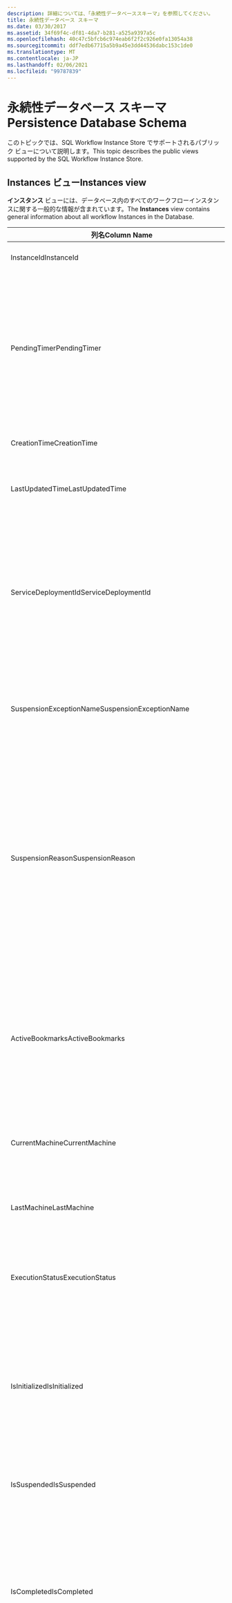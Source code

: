 ```yaml
---
description: 詳細については、「永続性データベーススキーマ」を参照してください。
title: 永続性データベース スキーマ
ms.date: 03/30/2017
ms.assetid: 34f69f4c-df81-4da7-b281-a525a9397a5c
ms.openlocfilehash: 40c47c5bfcb6c974eab6f2f2c926e0fa13054a38
ms.sourcegitcommit: ddf7edb67715a5b9a45e3dd44536dabc153c1de0
ms.translationtype: MT
ms.contentlocale: ja-JP
ms.lasthandoff: 02/06/2021
ms.locfileid: "99787839"
---
```

# <a name="persistence-database-schema"></a><span data-ttu-id="fca95-103">永続性データベース スキーマ</span><span class="sxs-lookup"><span data-stu-id="fca95-103">Persistence Database Schema</span></span>

<span data-ttu-id="fca95-104">このトピックでは、SQL Workflow Instance Store でサポートされるパブリック ビューについて説明します。</span><span class="sxs-lookup"><span data-stu-id="fca95-104">This topic describes the public views supported by the SQL Workflow Instance Store.</span></span>  
  
## <a name="instances-view"></a><span data-ttu-id="fca95-105">Instances ビュー</span><span class="sxs-lookup"><span data-stu-id="fca95-105">Instances view</span></span>  

 <span data-ttu-id="fca95-106">**インスタンス** ビューには、データベース内のすべてのワークフローインスタンスに関する一般的な情報が含まれています。</span><span class="sxs-lookup"><span data-stu-id="fca95-106">The **Instances** view contains general information about all workflow Instances in the Database.</span></span>  
  
|<span data-ttu-id="fca95-107">列名</span><span class="sxs-lookup"><span data-stu-id="fca95-107">Column Name</span></span>|<span data-ttu-id="fca95-108">列の型</span><span class="sxs-lookup"><span data-stu-id="fca95-108">Column Type</span></span>|<span data-ttu-id="fca95-109">説明</span><span class="sxs-lookup"><span data-stu-id="fca95-109">Description</span></span>|  
|-----------------|-----------------|-----------------|  
|<span data-ttu-id="fca95-110">InstanceId</span><span class="sxs-lookup"><span data-stu-id="fca95-110">InstanceId</span></span>|<span data-ttu-id="fca95-111">UniqueIdentifier</span><span class="sxs-lookup"><span data-stu-id="fca95-111">UniqueIdentifier</span></span>|<span data-ttu-id="fca95-112">ワークフロー インスタンスの ID。</span><span class="sxs-lookup"><span data-stu-id="fca95-112">The ID of a workflow instance.</span></span>|  
|<span data-ttu-id="fca95-113">PendingTimer</span><span class="sxs-lookup"><span data-stu-id="fca95-113">PendingTimer</span></span>|<span data-ttu-id="fca95-114">DateTime</span><span class="sxs-lookup"><span data-stu-id="fca95-114">DateTime</span></span>|<span data-ttu-id="fca95-115">ワークフローが Delay アクティビティでブロックされていて、タイマーが時間切れになってから再開されることを示します。</span><span class="sxs-lookup"><span data-stu-id="fca95-115">Indicates that the workflow is blocked on a Delay activity and will be resumed after the timer expires.</span></span> <span data-ttu-id="fca95-116">タイマーが時間切れになるまで待機するようにワークフローがブロックされていない場合は null になります。</span><span class="sxs-lookup"><span data-stu-id="fca95-116">This value can be null if the workflow is not blocked waiting on a timer to expire.</span></span>|  
|<span data-ttu-id="fca95-117">CreationTime</span><span class="sxs-lookup"><span data-stu-id="fca95-117">CreationTime</span></span>|<span data-ttu-id="fca95-118">DateTime</span><span class="sxs-lookup"><span data-stu-id="fca95-118">DateTime</span></span>|<span data-ttu-id="fca95-119">ワークフローが作成された日時を示します。</span><span class="sxs-lookup"><span data-stu-id="fca95-119">Indicates when the workflow was created.</span></span>|  
|<span data-ttu-id="fca95-120">LastUpdatedTime</span><span class="sxs-lookup"><span data-stu-id="fca95-120">LastUpdatedTime</span></span>|<span data-ttu-id="fca95-121">DateTime</span><span class="sxs-lookup"><span data-stu-id="fca95-121">DateTime</span></span>|<span data-ttu-id="fca95-122">ワークフローがデータベースに最後に永続化された日時を示します。</span><span class="sxs-lookup"><span data-stu-id="fca95-122">Indicates the last time that the workflow was persisted to the database.</span></span>|  
|<span data-ttu-id="fca95-123">ServiceDeploymentId</span><span class="sxs-lookup"><span data-stu-id="fca95-123">ServiceDeploymentId</span></span>|<span data-ttu-id="fca95-124">BigInt</span><span class="sxs-lookup"><span data-stu-id="fca95-124">BigInt</span></span>|<span data-ttu-id="fca95-125">[ServiceDeployments] ビューに対する外部キーとして機能します。</span><span class="sxs-lookup"><span data-stu-id="fca95-125">Acts as a foreign key to the [ServiceDeployments] view.</span></span> <span data-ttu-id="fca95-126">現在のワークフロー インスタンスが Web ホスト型サービスのインスタンスの場合、この列に値が設定されます。それ以外の場合は NULL に設定されます。</span><span class="sxs-lookup"><span data-stu-id="fca95-126">If the current workflow instance is an instance of a web-hosted service, then this column has a value, otherwise it is set to NULL.</span></span>|  
|<span data-ttu-id="fca95-127">SuspensionExceptionName</span><span class="sxs-lookup"><span data-stu-id="fca95-127">SuspensionExceptionName</span></span>|<span data-ttu-id="fca95-128">Nvarchar(450)</span><span class="sxs-lookup"><span data-stu-id="fca95-128">Nvarchar(450)</span></span>|<span data-ttu-id="fca95-129">ワークフローの中断の原因となった例外の種類 (InvalidOperationException など) を示します。</span><span class="sxs-lookup"><span data-stu-id="fca95-129">Indicates the type of exception (e.g. InvalidOperationException) that caused the workflow to suspend.</span></span>|  
|<span data-ttu-id="fca95-130">SuspensionReason</span><span class="sxs-lookup"><span data-stu-id="fca95-130">SuspensionReason</span></span>|<span data-ttu-id="fca95-131">Nvarchar(max)</span><span class="sxs-lookup"><span data-stu-id="fca95-131">Nvarchar(max)</span></span>|<span data-ttu-id="fca95-132">ワークフロー インスタンスが中断された理由を示します。</span><span class="sxs-lookup"><span data-stu-id="fca95-132">Indicates why the Workflow Instance was suspended.</span></span> <span data-ttu-id="fca95-133">例外が原因でインスタンスが中断された場合は、例外に関連付けられているメッセージが格納されます。</span><span class="sxs-lookup"><span data-stu-id="fca95-133">If an exception caused the instance to suspend, then this column contains the message associated with the exception.</span></span><br /><br /> <span data-ttu-id="fca95-134">手動でインスタンスが中断された場合は、ユーザーが指定したインスタンスの中断理由が格納されます。</span><span class="sxs-lookup"><span data-stu-id="fca95-134">If the instance was manually suspended, then this column contains the user-specified reason for suspending the instance.</span></span>|  
|<span data-ttu-id="fca95-135">ActiveBookmarks</span><span class="sxs-lookup"><span data-stu-id="fca95-135">ActiveBookmarks</span></span>|<span data-ttu-id="fca95-136">Nvarchar(max)</span><span class="sxs-lookup"><span data-stu-id="fca95-136">Nvarchar(max)</span></span>|<span data-ttu-id="fca95-137">ワークフロー インスタンスがアイドル状態の場合、このプロパティはインスタンスがブロックされているブックマークを示します。</span><span class="sxs-lookup"><span data-stu-id="fca95-137">If the workflow Instance is Idle, this property indicates what bookmarks the instance is blocked on.</span></span> <span data-ttu-id="fca95-138">インスタンスがアイドル状態でない場合は、この列は NULL になります。</span><span class="sxs-lookup"><span data-stu-id="fca95-138">If the Instance is not idle, then this column is NULL.</span></span>|  
|<span data-ttu-id="fca95-139">CurrentMachine</span><span class="sxs-lookup"><span data-stu-id="fca95-139">CurrentMachine</span></span>|<span data-ttu-id="fca95-140">Nvarchar(128)</span><span class="sxs-lookup"><span data-stu-id="fca95-140">Nvarchar(128)</span></span>|<span data-ttu-id="fca95-141">ワークフロー インスタンスを現在メモリに読み込んでいるコンピューターの名前を示します。</span><span class="sxs-lookup"><span data-stu-id="fca95-141">Indicates the name of the computer currently has the workflow Instance loaded in memory.</span></span>|  
|<span data-ttu-id="fca95-142">LastMachine</span><span class="sxs-lookup"><span data-stu-id="fca95-142">LastMachine</span></span>|<span data-ttu-id="fca95-143">Nvarchar(450)</span><span class="sxs-lookup"><span data-stu-id="fca95-143">Nvarchar(450)</span></span>|<span data-ttu-id="fca95-144">ワークフロー インスタンスを最後に読み込んだコンピューターを示します。</span><span class="sxs-lookup"><span data-stu-id="fca95-144">Indicates the last computer that loaded the workflow instance.</span></span>|  
|<span data-ttu-id="fca95-145">ExecutionStatus</span><span class="sxs-lookup"><span data-stu-id="fca95-145">ExecutionStatus</span></span>|<span data-ttu-id="fca95-146">Nvarchar(450)</span><span class="sxs-lookup"><span data-stu-id="fca95-146">Nvarchar(450)</span></span>|<span data-ttu-id="fca95-147">ワークフローの現在の実行状態を示します。</span><span class="sxs-lookup"><span data-stu-id="fca95-147">Indicates the current execution state of the Workflow.</span></span> <span data-ttu-id="fca95-148">**実行**、**アイドル**、**終了** などの状態があります。</span><span class="sxs-lookup"><span data-stu-id="fca95-148">Possible states include **Executing**, **Idle**, **Closed**.</span></span>|  
|<span data-ttu-id="fca95-149">IsInitialized</span><span class="sxs-lookup"><span data-stu-id="fca95-149">IsInitialized</span></span>|<span data-ttu-id="fca95-150">ビット</span><span class="sxs-lookup"><span data-stu-id="fca95-150">Bit</span></span>|<span data-ttu-id="fca95-151">ワークフロー インスタンスが初期化されているかどうかを示します。</span><span class="sxs-lookup"><span data-stu-id="fca95-151">Indicates whether the workflow instance has been initialized.</span></span> <span data-ttu-id="fca95-152">初期化されたワークフロー インスタンスとは、少なくとも 1 回は永続化されているワークフロー インスタンスのことです。</span><span class="sxs-lookup"><span data-stu-id="fca95-152">An initialized workflow instance is a workflow instance that has been persisted at least once.</span></span>|  
|<span data-ttu-id="fca95-153">IsSuspended</span><span class="sxs-lookup"><span data-stu-id="fca95-153">IsSuspended</span></span>|<span data-ttu-id="fca95-154">ビット</span><span class="sxs-lookup"><span data-stu-id="fca95-154">Bit</span></span>|<span data-ttu-id="fca95-155">ワークフロー インスタンスが中断されているかどうかを示します。</span><span class="sxs-lookup"><span data-stu-id="fca95-155">Indicates whether the workflow instance has been suspended.</span></span>|  
|<span data-ttu-id="fca95-156">IsCompleted</span><span class="sxs-lookup"><span data-stu-id="fca95-156">IsCompleted</span></span>|<span data-ttu-id="fca95-157">ビット</span><span class="sxs-lookup"><span data-stu-id="fca95-157">Bit</span></span>|<span data-ttu-id="fca95-158">ワークフロー インスタンスの実行が完了しているかどうかを示します。</span><span class="sxs-lookup"><span data-stu-id="fca95-158">Indicates whether the Workflow Instance has finished executing.</span></span> <span data-ttu-id="fca95-159">**注:**  Iif **InstanceCompletionAction** プロパティが **DeleteAll** に設定されている場合、インスタンスは完了時にビューから削除されます。</span><span class="sxs-lookup"><span data-stu-id="fca95-159">**Note:**  Iif the **InstanceCompletionAction** property is set to **DeleteAll**, the instances are removed from the view upon completion.</span></span>|  
|<span data-ttu-id="fca95-160">EncodingOption</span><span class="sxs-lookup"><span data-stu-id="fca95-160">EncodingOption</span></span>|<span data-ttu-id="fca95-161">TinyInt</span><span class="sxs-lookup"><span data-stu-id="fca95-161">TinyInt</span></span>|<span data-ttu-id="fca95-162">データ プロパティのシリアル化に使用されるエンコーディングを示します。</span><span class="sxs-lookup"><span data-stu-id="fca95-162">Describes the encoding used to serialize the data properties.</span></span><br /><br /> <span data-ttu-id="fca95-163">-0: エンコードなし</span><span class="sxs-lookup"><span data-stu-id="fca95-163">-   0 – No encoding</span></span><br /><span data-ttu-id="fca95-164">-1 – GzipStream</span><span class="sxs-lookup"><span data-stu-id="fca95-164">-   1 – GzipStream</span></span>|  
|<span data-ttu-id="fca95-165">ReadWritePrimitiveDataProperties</span><span class="sxs-lookup"><span data-stu-id="fca95-165">ReadWritePrimitiveDataProperties</span></span>|<span data-ttu-id="fca95-166">Varbinary(max)</span><span class="sxs-lookup"><span data-stu-id="fca95-166">Varbinary(max)</span></span>|<span data-ttu-id="fca95-167">インスタンスが読み込まれるときにワークフロー ランタイムに戻される、シリアル化されたインスタンスのデータ プロパティが格納されます。</span><span class="sxs-lookup"><span data-stu-id="fca95-167">Contains serialized instance data properties that will be provided back to the workflow Runtime when the instance is loaded.</span></span><br /><br /> <span data-ttu-id="fca95-168">プリミティブ型の各プロパティはネイティブな CLR 型です。つまり、BLOB を逆シリアル化するときに特別なアセンブリは必要ありません。</span><span class="sxs-lookup"><span data-stu-id="fca95-168">Each primitive property is a native CLR type, which means that no special assemblies are needed to deserialize the blob.</span></span>|  
|<span data-ttu-id="fca95-169">WriteOnlyPrimitiveDataProperties</span><span class="sxs-lookup"><span data-stu-id="fca95-169">WriteOnlyPrimitiveDataProperties</span></span>|<span data-ttu-id="fca95-170">Varbinary(max)</span><span class="sxs-lookup"><span data-stu-id="fca95-170">Varbinary(max)</span></span>|<span data-ttu-id="fca95-171">インスタンスが読み込まれるときにワークフロー ランタイムに戻されない、シリアル化されたインスタンスのデータ プロパティが格納されます。</span><span class="sxs-lookup"><span data-stu-id="fca95-171">Contains serialized instance data properties that are not provided back to the workflow runtime when the instance is loaded.</span></span><br /><br /> <span data-ttu-id="fca95-172">プリミティブ型の各プロパティはネイティブな CLR 型です。つまり、BLOB を逆シリアル化するときに特別なアセンブリは必要ありません。</span><span class="sxs-lookup"><span data-stu-id="fca95-172">Each primitive property is a native CLR type, which means that no special assemblies are needed to deserialize the blob.</span></span>|  
|<span data-ttu-id="fca95-173">ReadWriteComplexDataProperties</span><span class="sxs-lookup"><span data-stu-id="fca95-173">ReadWriteComplexDataProperties</span></span>|<span data-ttu-id="fca95-174">Varbinary(max)</span><span class="sxs-lookup"><span data-stu-id="fca95-174">Varbinary(max)</span></span>|<span data-ttu-id="fca95-175">インスタンスが読み込まれるときにワークフロー ランタイムに戻される、シリアル化されたインスタンスのデータ プロパティが格納されます。</span><span class="sxs-lookup"><span data-stu-id="fca95-175">Contains serialized instance data properties that will be provided back to the workflow runtime when the instance is loaded.</span></span><br /><br /> <span data-ttu-id="fca95-176">デシリアライザーで、この BLOB に格納されているすべてのオブジェクト型を認識している必要があります。</span><span class="sxs-lookup"><span data-stu-id="fca95-176">A deserializer would require knowledge of all object types stored in this blob.</span></span>|  
|<span data-ttu-id="fca95-177">WriteOnlyComplexDataProperties</span><span class="sxs-lookup"><span data-stu-id="fca95-177">WriteOnlyComplexDataProperties</span></span>|<span data-ttu-id="fca95-178">Varbinary(max)</span><span class="sxs-lookup"><span data-stu-id="fca95-178">Varbinary(max)</span></span>|<span data-ttu-id="fca95-179">インスタンスが読み込まれるときにワークフロー ランタイムに戻されない、シリアル化されたインスタンスのデータ プロパティが格納されます。</span><span class="sxs-lookup"><span data-stu-id="fca95-179">Contains serialized instance data properties that are not provided back to the workflow runtime when the instance is loaded.</span></span><br /><br /> <span data-ttu-id="fca95-180">デシリアライザーで、この BLOB に格納されているすべてのオブジェクト型を認識している必要があります。</span><span class="sxs-lookup"><span data-stu-id="fca95-180">A deserializer would require knowledge of all object types stored in this blob.</span></span>|  
|<span data-ttu-id="fca95-181">IdentityName</span><span class="sxs-lookup"><span data-stu-id="fca95-181">IdentityName</span></span>|<span data-ttu-id="fca95-182">Nvarchar(max)</span><span class="sxs-lookup"><span data-stu-id="fca95-182">Nvarchar(max)</span></span>|<span data-ttu-id="fca95-183">ワークフロー定義の名前。</span><span class="sxs-lookup"><span data-stu-id="fca95-183">The name of the workflow definition.</span></span>|  
|<span data-ttu-id="fca95-184">IdentityPackage</span><span class="sxs-lookup"><span data-stu-id="fca95-184">IdentityPackage</span></span>|<span data-ttu-id="fca95-185">Nvarchar(max)</span><span class="sxs-lookup"><span data-stu-id="fca95-185">Nvarchar(max)</span></span>|<span data-ttu-id="fca95-186">ワークフローが作成されたときに指定されたパッケージの情報 (アセンブリ名など)。</span><span class="sxs-lookup"><span data-stu-id="fca95-186">The package information given when the workflow was created (such as the assembly name).</span></span>|  
|<span data-ttu-id="fca95-187">Build</span><span class="sxs-lookup"><span data-stu-id="fca95-187">Build</span></span>|<span data-ttu-id="fca95-188">BigInt</span><span class="sxs-lookup"><span data-stu-id="fca95-188">BigInt</span></span>|<span data-ttu-id="fca95-189">ワークフロー バージョンのビルド番号。</span><span class="sxs-lookup"><span data-stu-id="fca95-189">The build number of the workflow version.</span></span>|  
|<span data-ttu-id="fca95-190">メジャー</span><span class="sxs-lookup"><span data-stu-id="fca95-190">Major</span></span>|<span data-ttu-id="fca95-191">BigInt</span><span class="sxs-lookup"><span data-stu-id="fca95-191">BigInt</span></span>|<span data-ttu-id="fca95-192">ワークフロー バージョンのメジャー番号。</span><span class="sxs-lookup"><span data-stu-id="fca95-192">The major number of the workflow version.</span></span>|  
|<span data-ttu-id="fca95-193">Minor</span><span class="sxs-lookup"><span data-stu-id="fca95-193">Minor</span></span>|<span data-ttu-id="fca95-194">BigInt</span><span class="sxs-lookup"><span data-stu-id="fca95-194">BigInt</span></span>|<span data-ttu-id="fca95-195">ワークフロー バージョンのマイナー番号。</span><span class="sxs-lookup"><span data-stu-id="fca95-195">The minor number of the workflow version.</span></span>|  
|<span data-ttu-id="fca95-196">リビジョン</span><span class="sxs-lookup"><span data-stu-id="fca95-196">Revision</span></span>|<span data-ttu-id="fca95-197">BigInt</span><span class="sxs-lookup"><span data-stu-id="fca95-197">BigInt</span></span>|<span data-ttu-id="fca95-198">ワークフロー バージョンのリビジョン番号。</span><span class="sxs-lookup"><span data-stu-id="fca95-198">The revision number of the workflow version.</span></span>|  
  
> [!CAUTION]
> <span data-ttu-id="fca95-199">**インスタンス** ビューには、Delete トリガーも含まれています。</span><span class="sxs-lookup"><span data-stu-id="fca95-199">The **Instances** view also contains a Delete trigger.</span></span> <span data-ttu-id="fca95-200">適切な権限を持つユーザーは、このビューに対して delete ステートメントを実行して、データベースからワークフロー インスタンスを強制的に削除することができます。</span><span class="sxs-lookup"><span data-stu-id="fca95-200">Users with the appropriate permissions can execute delete statements against this view that will forcefully remove workflow Instances from the Database.</span></span> <span data-ttu-id="fca95-201">ただし、ワークフロー ランタイムからインスタンスを削除すると意図しない結果を引き起こすことがあるため、ビューから直接削除する方法は最後の手段としてのみ使用することをお勧めします。</span><span class="sxs-lookup"><span data-stu-id="fca95-201">We recommend deleting directly from the view only as a last resort because deleting an instance from underneath the workflow runtime could result in unintended consequences.</span></span> <span data-ttu-id="fca95-202">代わりに、ワークフロー インスタンス管理エンドポイントを使用して、ワークフロー ランタイムでインスタンスを終了するようにしてください。</span><span class="sxs-lookup"><span data-stu-id="fca95-202">Instead, use the Workflow Instance Management Endpoint to have the workflow runtime terminate the instance.</span></span> <span data-ttu-id="fca95-203">ビューから多数のインスタンスを削除する場合は、それらのインスタンスで稼動しているアクティブなランタイムがないことを確認してください。</span><span class="sxs-lookup"><span data-stu-id="fca95-203">If you want to delete a large number of Instances from the view, make sure there are no active runtimes that could be operating on these instances.</span></span>  
  
## <a name="servicedeployments-view"></a><span data-ttu-id="fca95-204">ServiceDeployments ビュー</span><span class="sxs-lookup"><span data-stu-id="fca95-204">ServiceDeployments view</span></span>  

 <span data-ttu-id="fca95-205">**Servicedeployments** ビューには、すべての WEB (IIS/WAS) でホストされるワークフローサービスの展開情報が含まれています。</span><span class="sxs-lookup"><span data-stu-id="fca95-205">The **ServiceDeployments** view contains deployment information for all Web (IIS/WAS) hosted workflow services.</span></span> <span data-ttu-id="fca95-206">Web ホストされる各ワークフローインスタンスには、このビューの行を参照する **Servicedeploymentid** が含まれます。</span><span class="sxs-lookup"><span data-stu-id="fca95-206">Each workflow instance that is Web-hosted will contain a **ServiceDeploymentId** that refers to a row in this view.</span></span>  
  
|<span data-ttu-id="fca95-207">列名</span><span class="sxs-lookup"><span data-stu-id="fca95-207">Column Name</span></span>|<span data-ttu-id="fca95-208">列の型</span><span class="sxs-lookup"><span data-stu-id="fca95-208">Column Type</span></span>|<span data-ttu-id="fca95-209">説明</span><span class="sxs-lookup"><span data-stu-id="fca95-209">Description</span></span>|  
|-----------------|-----------------|-----------------|  
|<span data-ttu-id="fca95-210">ServiceDeploymentId</span><span class="sxs-lookup"><span data-stu-id="fca95-210">ServiceDeploymentId</span></span>|<span data-ttu-id="fca95-211">BigInt</span><span class="sxs-lookup"><span data-stu-id="fca95-211">BigInt</span></span>|<span data-ttu-id="fca95-212">このビューの主キー。</span><span class="sxs-lookup"><span data-stu-id="fca95-212">The primary key for this view.</span></span>|  
|<span data-ttu-id="fca95-213">SiteName</span><span class="sxs-lookup"><span data-stu-id="fca95-213">SiteName</span></span>|<span data-ttu-id="fca95-214">Nvarchar(max)</span><span class="sxs-lookup"><span data-stu-id="fca95-214">Nvarchar(max)</span></span>|<span data-ttu-id="fca95-215">ワークフローサービス ( **既定の Web サイト** など) を含むサイトの名前を表します。</span><span class="sxs-lookup"><span data-stu-id="fca95-215">Represents the name of the site that contains the workflow service (e.g. **Default Web Site**).</span></span>|  
|<span data-ttu-id="fca95-216">RelativeServicePath</span><span class="sxs-lookup"><span data-stu-id="fca95-216">RelativeServicePath</span></span>|<span data-ttu-id="fca95-217">Nvarchar(max)</span><span class="sxs-lookup"><span data-stu-id="fca95-217">Nvarchar(max)</span></span>|<span data-ttu-id="fca95-218">ワークフロー サービスの仮想パスを、サイトを基準とした相対パスで表します </span><span class="sxs-lookup"><span data-stu-id="fca95-218">Represents the virtual path relative to the site that points to the workflow service.</span></span> <span data-ttu-id="fca95-219">など.  **/app1/PurchaseOrderService.svc**)。</span><span class="sxs-lookup"><span data-stu-id="fca95-219">(e.g.  **/app1/PurchaseOrderService.svc**).</span></span>|  
|<span data-ttu-id="fca95-220">RelativeApplicationPath</span><span class="sxs-lookup"><span data-stu-id="fca95-220">RelativeApplicationPath</span></span>|<span data-ttu-id="fca95-221">Nvarchar(max)</span><span class="sxs-lookup"><span data-stu-id="fca95-221">Nvarchar(max)</span></span>|<span data-ttu-id="fca95-222">ワークフロー サービスを含むアプリケーションの仮想パスを、サイトを基準とした相対パスで表します </span><span class="sxs-lookup"><span data-stu-id="fca95-222">Represents the virtual path relative to the site that points to an application that contains the workflow service.</span></span> <span data-ttu-id="fca95-223">(例: **/app1**)。</span><span class="sxs-lookup"><span data-stu-id="fca95-223">(e.g. **/app1**).</span></span>|  
|<span data-ttu-id="fca95-224">ServiceName</span><span class="sxs-lookup"><span data-stu-id="fca95-224">ServiceName</span></span>|<span data-ttu-id="fca95-225">Nvarchar(max)</span><span class="sxs-lookup"><span data-stu-id="fca95-225">Nvarchar(max)</span></span>|<span data-ttu-id="fca95-226">ワークフロー サービスの名前を表します </span><span class="sxs-lookup"><span data-stu-id="fca95-226">Represents the name of the workflow Service.</span></span> <span data-ttu-id="fca95-227">(例: **PurchaseOrderService**)。</span><span class="sxs-lookup"><span data-stu-id="fca95-227">(e.g. **PurchaseOrderService**).</span></span>|  
|<span data-ttu-id="fca95-228">ServiceNamespace</span><span class="sxs-lookup"><span data-stu-id="fca95-228">ServiceNamespace</span></span>|<span data-ttu-id="fca95-229">Nvarchar(max)</span><span class="sxs-lookup"><span data-stu-id="fca95-229">Nvarchar(max)</span></span>|<span data-ttu-id="fca95-230">ワークフロー サービスの名前空間を表します </span><span class="sxs-lookup"><span data-stu-id="fca95-230">Represents the namespace of the workflow Service.</span></span> <span data-ttu-id="fca95-231">(例: **MyCompany**)。</span><span class="sxs-lookup"><span data-stu-id="fca95-231">(e.g. **MyCompany**).</span></span>|  
  
 <span data-ttu-id="fca95-232">ServiceDeployments ビューには、Delete トリガーも含まれています。</span><span class="sxs-lookup"><span data-stu-id="fca95-232">The ServiceDeployments View also contains a Delete trigger.</span></span> <span data-ttu-id="fca95-233">適切な権限を持つユーザーは、このビューに対して delete ステートメントを実行して、データベースから ServiceDeployment のエントリを削除することができます。</span><span class="sxs-lookup"><span data-stu-id="fca95-233">Users with the appropriate permissions can execute delete statements against this view to remove ServiceDeployment entries from the Database.</span></span> <span data-ttu-id="fca95-234">以下の点に注意してください。</span><span class="sxs-lookup"><span data-stu-id="fca95-234">Note that:</span></span>  
  
1. <span data-ttu-id="fca95-235">このビューからエントリを削除するときは、実行前にデータベース全体をロックしなければならないため、この操作は高コストです。</span><span class="sxs-lookup"><span data-stu-id="fca95-235">Deleting entries from this view is costly since the entire Database must be locked prior to performing this operation.</span></span> <span data-ttu-id="fca95-236">これは、存在しない ServiceDeployment のエントリをワークフロー インスタンスが参照しないようにするために必要です。</span><span class="sxs-lookup"><span data-stu-id="fca95-236">This is necessary to avoid the scenario where a workflow Instance could refer to a non-existent ServiceDeployment entry.</span></span> <span data-ttu-id="fca95-237">このビューからの削除は、ダウンタイムか保守時間帯のみに行うようにしてください。</span><span class="sxs-lookup"><span data-stu-id="fca95-237">Delete from this view only during down times / maintenance windows.</span></span>  
  
2. <span data-ttu-id="fca95-238">**インスタンス** ビューのエントリによって参照されている servicedeployment 行を削除しようとすると、操作は実行されません。</span><span class="sxs-lookup"><span data-stu-id="fca95-238">Any attempt to delete a ServiceDeployment row which is referenced to by entries in the **Instances** view will result in a no-op.</span></span> <span data-ttu-id="fca95-239">削除できるのは、参照がない ServiceDeployment 行だけです。</span><span class="sxs-lookup"><span data-stu-id="fca95-239">You can only delete ServiceDeployment rows with zero references.</span></span>  
  
## <a name="instancepromotedproperties-view"></a><span data-ttu-id="fca95-240">InstancePromotedProperties ビュー</span><span class="sxs-lookup"><span data-stu-id="fca95-240">InstancePromotedProperties view</span></span>  

 <span data-ttu-id="fca95-241">**InstancePromotedProperties** ビューには、ユーザーによって指定されたすべての昇格させたプロパティの情報が含まれています。</span><span class="sxs-lookup"><span data-stu-id="fca95-241">The **InstancePromotedProperties** view contains information for all the promoted properties that are specified by the user.</span></span> <span data-ttu-id="fca95-242">昇格されたプロパティはファーストクラスのプロパティとして機能します。ユーザーは、このプロパティをクエリで使用してインスタンスを取得できます。</span><span class="sxs-lookup"><span data-stu-id="fca95-242">A promoted property functions as a first-class property, which a user can use in queries to retrieve instances.</span></span>  <span data-ttu-id="fca95-243">たとえば、注文のコストを常に **Value1** 列に格納する PurchaseOrder 昇格をユーザーが追加できます。</span><span class="sxs-lookup"><span data-stu-id="fca95-243">For example, a user could add a PurchaseOrder promotion which always stores the cost of an order in the **Value1** column.</span></span> <span data-ttu-id="fca95-244">これにより、コストが特定の値を超えるすべての購買発注書を照会することができます。</span><span class="sxs-lookup"><span data-stu-id="fca95-244">This would enable a user to query for all purchase orders whose cost exceeds a certain value.</span></span>  
  
|<span data-ttu-id="fca95-245">列の型</span><span class="sxs-lookup"><span data-stu-id="fca95-245">Column Type</span></span>|<span data-ttu-id="fca95-246">列の型</span><span class="sxs-lookup"><span data-stu-id="fca95-246">Column Type</span></span>|<span data-ttu-id="fca95-247">説明</span><span class="sxs-lookup"><span data-stu-id="fca95-247">Description</span></span>|  
|-|-|-|  
|<span data-ttu-id="fca95-248">InstanceId</span><span class="sxs-lookup"><span data-stu-id="fca95-248">InstanceId</span></span>|<span data-ttu-id="fca95-249">UniqueIdentifier</span><span class="sxs-lookup"><span data-stu-id="fca95-249">UniqueIdentifier</span></span>|<span data-ttu-id="fca95-250">ワークフロー インスタンスの ID。</span><span class="sxs-lookup"><span data-stu-id="fca95-250">The ID of the Workflow Instance</span></span>|  
|<span data-ttu-id="fca95-251">EncodingOption</span><span class="sxs-lookup"><span data-stu-id="fca95-251">EncodingOption</span></span>|<span data-ttu-id="fca95-252">TinyInt</span><span class="sxs-lookup"><span data-stu-id="fca95-252">TinyInt</span></span>|<span data-ttu-id="fca95-253">昇格されたバイナリ プロパティのシリアル化に使用されるエンコーディングを示します。</span><span class="sxs-lookup"><span data-stu-id="fca95-253">Describes the encoding used to serialize the promoted binary properties.</span></span><br /><br /> <span data-ttu-id="fca95-254">-0: エンコードなし</span><span class="sxs-lookup"><span data-stu-id="fca95-254">-   0 – No encoding</span></span><br /><span data-ttu-id="fca95-255">-1 – GZipStream</span><span class="sxs-lookup"><span data-stu-id="fca95-255">-   1 – GZipStream</span></span>|  
|<span data-ttu-id="fca95-256">PromotionName</span><span class="sxs-lookup"><span data-stu-id="fca95-256">PromotionName</span></span>|<span data-ttu-id="fca95-257">Nvarchar(400)</span><span class="sxs-lookup"><span data-stu-id="fca95-257">Nvarchar(400)</span></span>|<span data-ttu-id="fca95-258">このインスタンスに関連付けられた昇格の名前。</span><span class="sxs-lookup"><span data-stu-id="fca95-258">The name of the Promotion associated with this instance.</span></span> <span data-ttu-id="fca95-259">PromotionName は、この行の汎用的な列にコンテキストを追加するために必要です。</span><span class="sxs-lookup"><span data-stu-id="fca95-259">The PromotionName is needed to add context to the generic columns in this row.</span></span><br /><br /> <span data-ttu-id="fca95-260">たとえば、PromotionName が PurchaseOrder の場合、Value1 に注文のコスト、Value2 に注文を行った顧客の名前、Value 3 に顧客の住所のように格納されることを示します。</span><span class="sxs-lookup"><span data-stu-id="fca95-260">For example, a PromotionName of PurchaseOrder could indicate that Value1 contains the cost of the order, Value2 contains the name of the customer who placed the order, Value 3 contains the address of the customer, and so on.</span></span>|  
|<span data-ttu-id="fca95-261">Value[1-32]</span><span class="sxs-lookup"><span data-stu-id="fca95-261">Value[1-32]</span></span>|<span data-ttu-id="fca95-262">SqlVariant</span><span class="sxs-lookup"><span data-stu-id="fca95-262">SqlVariant</span></span>|<span data-ttu-id="fca95-263">Value[1-32] には、SqlVariant 列に格納できる値が格納されます。</span><span class="sxs-lookup"><span data-stu-id="fca95-263">Value[1-32] contains values that can be stored in a SqlVariant column.</span></span> <span data-ttu-id="fca95-264">1 つの昇格に 32 を超える SqlVariant を格納することはできません。</span><span class="sxs-lookup"><span data-stu-id="fca95-264">A single promotion cannot contain more than 32 SqlVariants.</span></span>|  
|<span data-ttu-id="fca95-265">Value[33-64]</span><span class="sxs-lookup"><span data-stu-id="fca95-265">Value[33-64]</span></span>|<span data-ttu-id="fca95-266">Varbinary(max)</span><span class="sxs-lookup"><span data-stu-id="fca95-266">Varbinary(max)</span></span>|<span data-ttu-id="fca95-267">Value[33-64] には、シリアル化された値が格納されます。たとえば、Value33 に購入品目の JPEG を格納することができます。</span><span class="sxs-lookup"><span data-stu-id="fca95-267">Value[33-64] contains serialized values.For instance, Value33 could contain a JPEG of an item being purchased.</span></span> <span data-ttu-id="fca95-268">1 つの昇格に 32 を超えるバイナリ プロパティを格納することはできません。</span><span class="sxs-lookup"><span data-stu-id="fca95-268">A single promotion cannot contain more than 32 binary properties</span></span>|  
  
 <span data-ttu-id="fca95-269">InstancePromotedProperties ビューはスキーマ バインドであるため、このビューに対するクエリを最適化するために、1 つまたは複数の列にインデックスを追加することができます。</span><span class="sxs-lookup"><span data-stu-id="fca95-269">The InstancePromotedProperties view is schema bound, which means that users can add indices on one or more columns in order to optimize queries against this view.</span></span>  
  
> [!NOTE]
> <span data-ttu-id="fca95-270">インデックス付きビューを使用する場合、必要なストレージが多くなり、処理のオーバーヘッドが増加します。</span><span class="sxs-lookup"><span data-stu-id="fca95-270">An indexed view requires more storage and adds additional processing overhead.</span></span> <span data-ttu-id="fca95-271">詳細については、 [SQL Server 2008 のインデックス付きビューでのパフォーマンスの向上](/previous-versions/sql/sql-server-2008/dd171921(v=sql.100)) に関する説明を参照してください。</span><span class="sxs-lookup"><span data-stu-id="fca95-271">Please refer to [Improving Performance with SQL Server 2008 Indexed Views](/previous-versions/sql/sql-server-2008/dd171921(v=sql.100)) for more information.</span></span>
